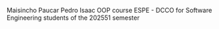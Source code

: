 Maisincho Paucar Pedro Isaac OOP course ESPE - DCCO for Software Engineering students of the 202551 semester